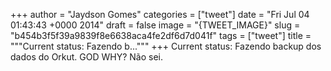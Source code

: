 
+++
author = "Jaydson Gomes"
categories = ["tweet"]
date = "Fri Jul 04 01:43:43 +0000 2014"
draft = false
image = "{TWEET_IMAGE}"
slug = "b454b3f5f39a9839f8e6638aca4fe2df6d7d041f"
tags = ["tweet"]
title = """Current status: Fazendo b..."""
+++
Current status: Fazendo backup dos dados do Orkut. GOD WHY? Não sei.
